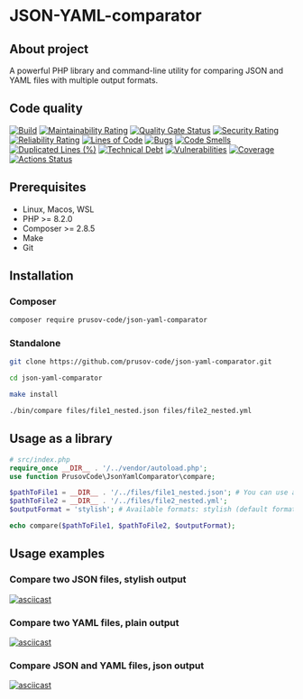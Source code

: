 # JSON-YAML-comparator

## About project
A powerful PHP library and command-line utility for comparing JSON and YAML files with multiple output formats.

## Code quality
[![Build](https://github.com/prusov-code/php-project-48/actions/workflows/build.yml/badge.svg)](https://github.com/prusov-code/php-project-48/actions/workflows/build.yml)
[![Maintainability Rating](https://sonarcloud.io/api/project_badges/measure?project=prusov-code_php-project-48&metric=sqale_rating)](https://sonarcloud.io/summary/new_code?id=prusov-code_php-project-48)
[![Quality Gate Status](https://sonarcloud.io/api/project_badges/measure?project=prusov-code_php-project-48&metric=alert_status)](https://sonarcloud.io/summary/new_code?id=prusov-code_php-project-48)
[![Security Rating](https://sonarcloud.io/api/project_badges/measure?project=prusov-code_php-project-48&metric=security_rating)](https://sonarcloud.io/summary/new_code?id=prusov-code_php-project-48)
[![Reliability Rating](https://sonarcloud.io/api/project_badges/measure?project=prusov-code_php-project-48&metric=reliability_rating)](https://sonarcloud.io/summary/new_code?id=prusov-code_php-project-48)
[![Lines of Code](https://sonarcloud.io/api/project_badges/measure?project=prusov-code_php-project-48&metric=ncloc)](https://sonarcloud.io/summary/new_code?id=prusov-code_php-project-48)
[![Bugs](https://sonarcloud.io/api/project_badges/measure?project=prusov-code_php-project-48&metric=bugs)](https://sonarcloud.io/summary/new_code?id=prusov-code_php-project-48)
[![Code Smells](https://sonarcloud.io/api/project_badges/measure?project=prusov-code_php-project-48&metric=code_smells)](https://sonarcloud.io/summary/new_code?id=prusov-code_php-project-48)
[![Duplicated Lines (%)](https://sonarcloud.io/api/project_badges/measure?project=prusov-code_php-project-48&metric=duplicated_lines_density)](https://sonarcloud.io/summary/new_code?id=prusov-code_php-project-48)
[![Technical Debt](https://sonarcloud.io/api/project_badges/measure?project=prusov-code_php-project-48&metric=sqale_index)](https://sonarcloud.io/summary/new_code?id=prusov-code_php-project-48)
[![Vulnerabilities](https://sonarcloud.io/api/project_badges/measure?project=prusov-code_php-project-48&metric=vulnerabilities)](https://sonarcloud.io/summary/new_code?id=prusov-code_php-project-48)
[![Coverage](https://sonarcloud.io/api/project_badges/measure?project=prusov-code_php-project-48&metric=coverage)](https://sonarcloud.io/summary/new_code?id=prusov-code_php-project-48)
[![Actions Status](https://github.com/prusov-code/php-project-48/actions/workflows/hexlet-check.yml/badge.svg)](https://github.com/prusov-code/php-project-48/actions)


## Prerequisites
- Linux, Macos, WSL
- PHP >= 8.2.0
- Composer >= 2.8.5
- Make
- Git

## Installation
### Composer
```bash
composer require prusov-code/json-yaml-comparator
```
### Standalone

```bash
git clone https://github.com/prusov-code/json-yaml-comparator.git

cd json-yaml-comparator

make install

./bin/compare files/file1_nested.json files/file2_nested.yml
```

## Usage as a library
```php
# src/index.php
require_once __DIR__ . '/../vendor/autoload.php';
use function PrusovCode\JsonYamlComparator\compare;

$pathToFile1 = __DIR__ . '/../files/file1_nested.json'; # You can use absolute or relative path
$pathToFile2 = __DIR__ . '/../files/file2_nested.yml';
$outputFormat = 'stylish'; # Available formats: stylish (default format), plain, json

echo compare($pathToFile1, $pathToFile2, $outputFormat);
```

## Usage examples
### Compare two JSON files, stylish output
[![asciicast](https://asciinema.org/a/6vAtWBmLfq6jPk7A4CpbpIgW3.svg)](https://asciinema.org/a/6vAtWBmLfq6jPk7A4CpbpIgW3)

### Compare two YAML files, plain output
[![asciicast](https://asciinema.org/a/aLn5d1aQzGuyCcI4HFRVhrtzL.svg)](https://asciinema.org/a/aLn5d1aQzGuyCcI4HFRVhrtzL)

### Compare JSON and YAML files, json output
[![asciicast](https://asciinema.org/a/Ivnc1o5VjFyjDmKg5G8hmzv6S.svg)](https://asciinema.org/a/Ivnc1o5VjFyjDmKg5G8hmzv6S)
